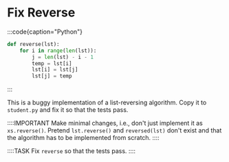 # Fix Reverse

:::code{caption="Python"}

```python
def reverse(lst):
    for i in range(len(lst)):
        j = len(lst) - i - 1
        temp = lst[i]
        lst[i] = lst[j]
        lst[j] = temp
```

:::

This is a buggy implementation of a list-reversing algorithm.
Copy it to `student.py` and fix it so that the tests pass.

::::IMPORTANT
Make minimal changes, i.e., don't just implement it as `xs.reverse()`.
Pretend `lst.reverse()` and `reversed(lst)` don't exist and that the algorithm has to be implemented from scratch.
::::

::::TASK
Fix `reverse` so that the tests pass.
::::
